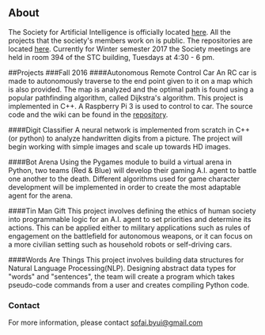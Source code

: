 ## About
The Society for Artificial Intelligence is officially located [here](http://www.byui.edu/societies/society-for-artificial-intelligence). All the projects that the society's members work on is public. The repositories are located [here](https://github.com/sai-byui). Currently for Winter semester 2017 the Society meetings are held in room 394 of the STC building, Tuesdays at 4:30 - 6 pm.

##Projects
###Fall 2016
####Autonomous Remote Control Car
An RC car is made to autonomously traverse to the end point given to it on a map which is also provided. The map is analyzed and the optimal path is found using a popular pathfinding algorithm, called Dijkstra's algorithm. This project is implemented in C++. A Raspberry Pi 3 is used to control to car. The source code and the wiki can be found in the [repository](https://github.com/sai-byui/arcc).

####Digit Classifier 
A neural network is implemented from scratch in C++(or python) to analyze handwritten digits from a picture. The project will begin working with simple images and scale up towards HD images.

####Bot Arena
Using the Pygames module to build a virtual arena in Python, two teams (Red & Blue) will develop their gaming A.I. agent to battle one another to the death. Different algorithms used for game character development will be implemented in order to create the most adaptable agent for the arena.

####Tin Man Gift
This project involves defining the ethics of human society into programmable logic for an A.I. agent to set priorities and determine its actions. This can be applied either to military applications such as rules of engagement on the battlefield for autonomous weapons, or it can focus on a more civilian setting such as household robots or self-driving cars.

####Words Are Things
This project involves building data structures for Natural Language Processing(NLP). Designing abstract data types for "words" and "sentences", the team will create a program which takes pseudo-code commands from a user and creates compiling Python code.
  
### Contact

For more information, please contact sofai.byui@gmail.com
